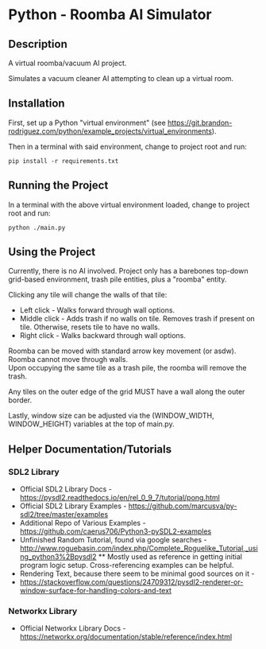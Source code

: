 
# Python - Roomba AI Simulator


## Description
A virtual roomba/vacuum AI project.

Simulates a vacuum cleaner AI attempting to clean up a virtual room.


## Installation
First, set up a Python "virtual environment" (see
https://git.brandon-rodriguez.com/python/example_projects/virtual_environments).

Then in a terminal with said environment, change to project root and run:

    pip install -r requirements.txt


## Running the Project
In a terminal with the above virtual environment loaded, change to project root and run:

    python ./main.py


## Using the Project
Currently, there is no AI involved. Project only has a barebones top-down grid-based environment, trash pile entities,
plus a "roomba" entity.


Clicking any tile will change the walls of that tile:
* Left click - Walks forward through wall options.
* Middle click - Adds trash if no walls on tile. Removes trash if present on tile. Otherwise, resets tile to have no
walls.
* Right click - Walks backward through wall options.


Roomba can be moved with standard arrow key movement (or asdw).<br>
Roomba cannot move through walls.<br>
Upon occupying the same tile as a trash pile, the roomba will remove the trash.


Any tiles on the outer edge of the grid MUST have a wall along the outer border.


Lastly, window size can be adjusted via the (WINDOW_WIDTH, WINDOW_HEIGHT) variables at the top of main.py.


## Helper Documentation/Tutorials

### SDL2 Library
* Official SDL2 Library Docs - <https://pysdl2.readthedocs.io/en/rel_0_9_7/tutorial/pong.html>
* Official SDL2 Library Examples - <https://github.com/marcusva/py-sdl2/tree/master/examples>
* Additional Repo of Various Examples - <https://github.com/caerus706/Python3-pySDL2-examples>
* Unfinished Random Tutorial, found via google searches -
<http://www.roguebasin.com/index.php/Complete_Roguelike_Tutorial,_using_python3%2Bpysdl2>
** Mostly used as reference in getting initial program logic setup. Cross-referencing examples can be helpful.
* Rendering Text, because there seem to be minimal good sources on it -
* <https://stackoverflow.com/questions/24709312/pysdl2-renderer-or-window-surface-for-handling-colors-and-text>

### Networkx Library
* Official Networkx Library Docs - <https://networkx.org/documentation/stable/reference/index.html>
